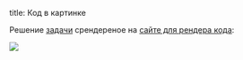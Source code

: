 title: Код в картинке

Решение [задачи](https://leetcode.com/problems/numbers-with-same-consecutive-differences/) срендереное на [сайте для рендера кода](https://ray.so/):

![](/blog/static/img/raycast-untitled.png)
